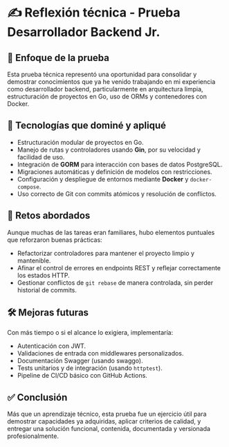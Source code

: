 # ✍️ Reflexión técnica - Prueba Desarrollador Backend Jr.

## 🎯 Enfoque de la prueba

Esta prueba técnica representó una oportunidad para consolidar y demostrar conocimientos que ya he venido trabajando en mi experiencia como desarrollador backend, particularmente en arquitectura limpia, estructuración de proyectos en Go, uso de ORMs y contenedores con Docker.

## 🧰 Tecnologías que dominé y apliqué

- Estructuración modular de proyectos en Go.
- Manejo de rutas y controladores usando **Gin**, por su velocidad y facilidad de uso.
- Integración de **GORM** para interacción con bases de datos PostgreSQL.
- Migraciones automáticas y definición de modelos con restricciones.
- Configuración y despliegue de entornos mediante **Docker** y `docker-compose`.
- Uso correcto de Git con commits atómicos y resolución de conflictos.

## 🧗 Retos abordados

Aunque muchas de las tareas eran familiares, hubo elementos puntuales que reforzaron buenas prácticas:

- Refactorizar controladores para mantener el proyecto limpio y mantenible.
- Afinar el control de errores en endpoints REST y reflejar correctamente los estados HTTP.
- Gestionar conflictos de `git rebase` de manera controlada, sin perder historial de commits.

## 🛠️ Mejoras futuras

Con más tiempo o si el alcance lo exigiera, implementaría:

- Autenticación con JWT.
- Validaciones de entrada con middlewares personalizados.
- Documentación Swagger (usando swaggo).
- Tests unitarios y de integración (usando `httptest`).
- Pipeline de CI/CD básico con GitHub Actions.

## ✅ Conclusión

Más que un aprendizaje técnico, esta prueba fue un ejercicio útil para demostrar capacidades ya adquiridas, aplicar criterios de calidad, y entregar una solución funcional, contenida, documentada y versionada profesionalmente.
